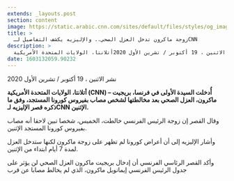 ```yaml
--- 
extends: _layouts.post 
section: content 
image: https://static.arabic.cnn.com/sites/default/files/styles/og_image_v1/public/2020/10/19/images/GettyImages-1132987003.jpg?h=d2b7defd&itok=6qNFGJKV 
title: > 
  زوجة ماكرون تدخل العزل الصحي.. والإليزيه يكشف التفاصيل لـCNN 
description: > 
  نشر الاثنين ، 19 أكتوبر / تشرين الأول 2020أتلانتا، الولايات المتحدة الأمريكية (CNN) – أُدخلت السيدة الأولى في فرنسا، بريجيت ماكرون، العزل الصحي بعد مخالطتها لشخص مصاب بفيروس كورونا المستجد، وفق ما ذكره قصر الإليزيه لـCNN الإثنين.وقال القصر إن زوجة الرئيس الفرنسي خالطت، الخميس، شخصا تبين لاحقا أنه مصاب بفيروس كورونا المستجد الإثنين.وأشار الإليزيه إلى أن أعراض كورونا لم تظهر على زوجة ماكرون لكنها ستدخل العزل لمدة 7 أيام ابتداء من الإثنين.وأكد القصر الرئاسي الفرنسي أن إدخال بريجيت ماكرون العزل الصحي لن يؤثر على جدول الرئيس الفرنسي إيمانويل ماكرون، الذي لم يخالط مصابا عن قرب 
date: 1603132059.90232 
--- 
```

<div><p>&#1606;&#1588;&#1585; &#1575;&#1604;&#1575;&#1579;&#1606;&#1610;&#1606; &#1548; 19 &#1571;&#1603;&#1578;&#1608;&#1576;&#1585; / &#1578;&#1588;&#1585;&#1610;&#1606; &#1575;&#1604;&#1571;&#1608;&#1604; 2020</p><p><strong>&#1571;&#1578;&#1604;&#1575;&#1606;&#1578;&#1575;&#1548; &#1575;&#1604;&#1608;&#1604;&#1575;&#1610;&#1575;&#1578; &#1575;&#1604;&#1605;&#1578;&#1581;&#1583;&#1577; &#1575;&#1604;&#1571;&#1605;&#1585;&#1610;&#1603;&#1610;&#1577; (CNN) &#8211; &#1571;&#1615;&#1583;&#1582;&#1604;&#1578; &#1575;&#1604;&#1587;&#1610;&#1583;&#1577; &#1575;&#1604;&#1571;&#1608;&#1604;&#1609; &#1601;&#1610; &#1601;&#1585;&#1606;&#1587;&#1575;&#1548; &#1576;&#1585;&#1610;&#1580;&#1610;&#1578; &#1605;&#1575;&#1603;&#1585;&#1608;&#1606;&#1548; &#1575;&#1604;&#1593;&#1586;&#1604; &#1575;&#1604;&#1589;&#1581;&#1610; &#1576;&#1593;&#1583; &#1605;&#1582;&#1575;&#1604;&#1591;&#1578;&#1607;&#1575; &#1604;&#1588;&#1582;&#1589; &#1605;&#1589;&#1575;&#1576; &#1576;&#1601;&#1610;&#1585;&#1608;&#1587; &#1603;&#1608;&#1585;&#1608;&#1606;&#1575; &#1575;&#1604;&#1605;&#1587;&#1578;&#1580;&#1583;&#1548; &#1608;&#1601;&#1602; &#1605;&#1575; &#1584;&#1603;&#1585;&#1607; &#1602;&#1589;&#1585; &#1575;&#1604;&#1573;&#1604;&#1610;&#1586;&#1610;&#1607; &#1604;&#1600;CNN &#1575;&#1604;&#1573;&#1579;&#1606;&#1610;&#1606;.</strong></p>&#13;
&#13;
<p>&#1608;&#1602;&#1575;&#1604; &#1575;&#1604;&#1602;&#1589;&#1585; &#1573;&#1606; &#1586;&#1608;&#1580;&#1577; &#1575;&#1604;&#1585;&#1574;&#1610;&#1587; &#1575;&#1604;&#1601;&#1585;&#1606;&#1587;&#1610; &#1582;&#1575;&#1604;&#1591;&#1578;&#1548; &#1575;&#1604;&#1582;&#1605;&#1610;&#1587;&#1548; &#1588;&#1582;&#1589;&#1575; &#1578;&#1576;&#1610;&#1606; &#1604;&#1575;&#1581;&#1602;&#1575; &#1571;&#1606;&#1607; &#1605;&#1589;&#1575;&#1576; &#1576;&#1601;&#1610;&#1585;&#1608;&#1587; &#1603;&#1608;&#1585;&#1608;&#1606;&#1575; &#1575;&#1604;&#1605;&#1587;&#1578;&#1580;&#1583; &#1575;&#1604;&#1573;&#1579;&#1606;&#1610;&#1606;.</p>&#13;
&#13;
<p>&#1608;&#1571;&#1588;&#1575;&#1585; &#1575;&#1604;&#1573;&#1604;&#1610;&#1586;&#1610;&#1607; &#1573;&#1604;&#1609; &#1571;&#1606; &#1571;&#1593;&#1585;&#1575;&#1590; &#1603;&#1608;&#1585;&#1608;&#1606;&#1575; &#1604;&#1605; &#1578;&#1592;&#1607;&#1585; &#1593;&#1604;&#1609; &#1586;&#1608;&#1580;&#1577; &#1605;&#1575;&#1603;&#1585;&#1608;&#1606; &#1604;&#1603;&#1606;&#1607;&#1575; &#1587;&#1578;&#1583;&#1582;&#1604; &#1575;&#1604;&#1593;&#1586;&#1604; &#1604;&#1605;&#1583;&#1577; 7 &#1571;&#1610;&#1575;&#1605; &#1575;&#1576;&#1578;&#1583;&#1575;&#1569; &#1605;&#1606; &#1575;&#1604;&#1573;&#1579;&#1606;&#1610;&#1606;.</p>&#13;
&#13;
<p>&#1608;&#1571;&#1603;&#1583; &#1575;&#1604;&#1602;&#1589;&#1585; &#1575;&#1604;&#1585;&#1574;&#1575;&#1587;&#1610; &#1575;&#1604;&#1601;&#1585;&#1606;&#1587;&#1610; &#1571;&#1606; &#1573;&#1583;&#1582;&#1575;&#1604; &#1576;&#1585;&#1610;&#1580;&#1610;&#1578; &#1605;&#1575;&#1603;&#1585;&#1608;&#1606; &#1575;&#1604;&#1593;&#1586;&#1604; &#1575;&#1604;&#1589;&#1581;&#1610; &#1604;&#1606; &#1610;&#1572;&#1579;&#1585; &#1593;&#1604;&#1609; &#1580;&#1583;&#1608;&#1604; &#1575;&#1604;&#1585;&#1574;&#1610;&#1587; &#1575;&#1604;&#1601;&#1585;&#1606;&#1587;&#1610; &#1573;&#1610;&#1605;&#1575;&#1606;&#1608;&#1610;&#1604; &#1605;&#1575;&#1603;&#1585;&#1608;&#1606;&#1548; &#1575;&#1604;&#1584;&#1610; &#1604;&#1605; &#1610;&#1582;&#1575;&#1604;&#1591; &#1605;&#1589;&#1575;&#1576;&#1575; &#1593;&#1606; &#1602;&#1585;&#1576;</p></div>